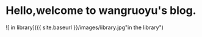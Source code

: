 # Hello,welcome to wangruoyu's blog.
![ in library]({{ site.baseurl }}/images/library.jpg"in the library")
